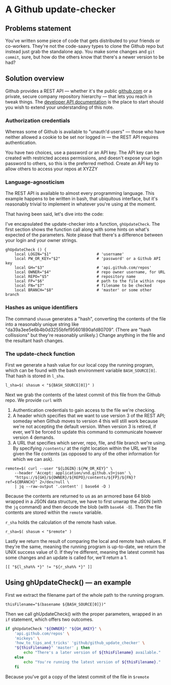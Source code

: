 # A Github update-checker

## Problems statement

You've written some piece of code that gets distributed to your friends or co-workers. They're not the code-saavy types to clone the Github repo but instead just grab the standalone app. You make some changes and `git commit`, sure, but how do the others know that there's a newer version to be had?

## Solution overview

Github provides a REST API &#8212; whether it's the public [github.com](https://github.com) or a private, secure company repository hierarchy &#8212; that lets you reach in tweak things. The [developer API documentation](https://developer.github.com/v3/) is the place to start should you wish to extend your understanding of this note.

### Authorization credentials

Whereas some of Github is available to "unauth'd users" &#8212; those who have neither allowed a cookie to be set nor logged in &#8212; the REST API requires authentication.

You have two choices, use a password or an API key. The API key can be created with restricted access permissions, and doesn't expose your login password to others, so this is the preferred method. Create an API key to allow others to access your repos at XYZZY

### Language-agnosticism

The REST API is available to almost every programming language. This example happens to be written in bash, that ubiquitous interface, but it's reasonably trivial to implement in whatever you're using at the moment.

That having been said, let's dive into the code:

I've encapsulated the update-checker into a function, `ghUpdateCheck`. The first section shows the function call along with some hints on what's expected of the parameters. Note please that there's a difference between your login and your owner strings.

```
ghUpdateCheck () {
	local LOGIN="$1"					# 'username'
	local PW_OR_KEY="$2"				# 'password' or a Github API key
	local GH="$3"						# 'api.github.com/repos'
	local OWNER="$4"					# repo owner username, for URL
	local REPO="$5"						# repository name
	local FP="$6"						# path to the file within repo
	local FN="$7"						# filename to be checked
	local BRANCH="$8"					# 'master' or some other branch
```

### Hashes as unique identifiers

The command `shasum` generates a "hash", converting the contents of the file into a reasonably unique string like "da39a3ee5e6b4b0d3255bfef95601890afd80709". (There are "hash collissions" but they're reasonably unlikely.) Change anything in the file and the resultant hash changes.

### The update-check function

First we generate a hash value for our local copy the running program, which can be found with the bash environment variable `BASH_SOURCE[0]`. That hash is stored in `l_sha`.

```
l_sha=$( shasum < "${BASH_SOURCE[0]}" )
```

Next we grab the contents of the latest commit of this file from the Github repo. We provide `curl` with

1. Authentication credentials to gain access to the file we're checking.
2. A header which specifies that we want to use version 3 of the REST API; someday when Github moves to version 4 this will still work because we're not accepting the default version. When version 3 is retired, if ever, we'll be forced to update this command to communicate however version 4 demands.
3. A URL that specifies which server, repo, file, and file branch we're using. By specifying `/contents/` at the right location within the URL we'll be given the file contents (as opposed to any of the other information for which we can ask).

```
remote=$( curl --user "${LOGIN}:${PW_OR_KEY}" \
	--header 'Accept: application/vnd.github.v3+json' \
	"https://${GH}/${OWNER}/${REPO}/contents/${FP}/${FN}?ref=${BRANCH}" 2>/dev/null \
	| jq --raw-output '.content' | base64 -D )
```

Because the contents are returned to us as an armored base 64 blob wrapped in a JSON data structure, we have to first unwrap the JSON (with the `jq` command) and then decode the blob (with `base64 -D`). Then the file contents are stored within the `remote` variable.

`r_sha` holds the calculation of the remote hash value.

```
r_sha=$( shasum < "$remote" )
```

Lastly we return the result of comparing the local and remote hash values. If they're the same, meaning the running program is up-to-date, we return the UNIX success value of 0. If they're different, meaning the latest commit has some changes and an update is called for, we'll return a 1.

```
[[ "${l_sha%% *}" != "${r_sha%% *}" ]]
```

## Using ghUpdateCheck() &#8212; an example

First we extract the filename part of the whole path to the running program.

```
thisFilename="$(basename ${BASH_SOURCE[0]})"
```

Then we call ghUpdateCheck() with the proper parameters, wrapped in an `if` statement, which offers two outcomes.


```bash
if ghUpdateCheck "${OWNER}" "${GH_AKEY}" \
	'api.github.com/repos' \
	'mickeys' \
	'how_to_tips_and_tricks' 'github/github_update_checker' \
	"${thisFilename}" 'master' ; then
		echo "There's a later version of ${thisFilename} available."
	else
		echo "You're running the latest version of ${thisFilename}."
	fi
```

Because you've got a copy of the latest commit of the file in `$remote` 